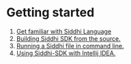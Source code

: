 # Getting started

1. [Get familiar with Siddhi Language](https://wso2.github.io/siddhi/documentation/siddhi-quckstart-4.0/)
2. [Building Siddhi SDK from the source.](build-from-source)
3. [Running a Siddhi file in command line.](run-a-siddhi-file)
4. [Using Siddhi-SDK with Intellij IDEA.](https://github.com/wso2/siddhi-plugin-idea/blob/master/README.md)

